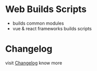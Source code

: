# Web Builds Scripts

- builds common modules
- vue & react frameworks builds scripts

# Changelog

visit [Changelog](https://gitee.com/phoenix-tech/web-build/wikis/Changelog) know more